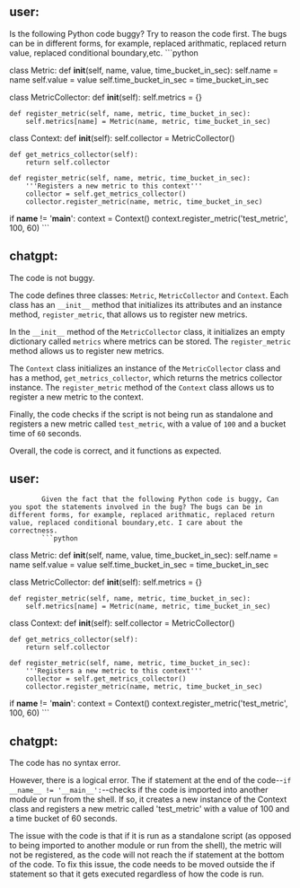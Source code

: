 

## user: 

Is the following Python code buggy? Try to reason the code first. The bugs can be in different forms, for example, replaced arithmatic, replaced return value, replaced conditional boundary,etc.
            ```python
            




class Metric:
    def __init__(self, name, value, time_bucket_in_sec):
        self.name = name
        self.value = value
        self.time_bucket_in_sec = time_bucket_in_sec


class MetricCollector:
    def __init__(self):
        self.metrics = {}
    
    def register_metric(self, name, metric, time_bucket_in_sec):
        self.metrics[name] = Metric(name, metric, time_bucket_in_sec)


class Context:
    def __init__(self):
        self.collector = MetricCollector()
    
    def get_metrics_collector(self):
        return self.collector
    
    def register_metric(self, name, metric, time_bucket_in_sec):
        '''Registers a new metric to this context'''
        collector = self.get_metrics_collector()
        collector.register_metric(name, metric, time_bucket_in_sec)


if __name__ != '__main__':
    context = Context()
    context.register_metric('test_metric', 100, 60)
            ```
            

## chatgpt: 

The code is not buggy. 

The code defines three classes: ``Metric``, ``MetricCollector`` and ``Context``. Each class has an ``__init__`` method that initializes its attributes and an instance method, ``register_metric``, that allows us to register new metrics. 

In the ``__init__`` method of the ``MetricCollector`` class, it initializes an empty dictionary called ``metrics`` where metrics can be stored. The ``register_metric`` method allows us to register new metrics.

The ``Context`` class initializes an instance of the ``MetricCollector`` class and has a method, ``get_metrics_collector``, which returns the metrics collector instance. The ``register_metric`` method of the ``Context`` class allows us to register a new metric to the context.

Finally, the code checks if the script is not being run as standalone and registers a new metric called ``test_metric``, with a value of ``100`` and a bucket time of ``60`` seconds.

Overall, the code is correct, and it functions as expected.

## user: 


            Given the fact that the following Python code is buggy, Can you spot the statements involved in the bug? The bugs can be in different forms, for example, replaced arithmatic, replaced return value, replaced conditional boundary,etc. I care about the correctness.
            ```python
            




class Metric:
    def __init__(self, name, value, time_bucket_in_sec):
        self.name = name
        self.value = value
        self.time_bucket_in_sec = time_bucket_in_sec


class MetricCollector:
    def __init__(self):
        self.metrics = {}
    
    def register_metric(self, name, metric, time_bucket_in_sec):
        self.metrics[name] = Metric(name, metric, time_bucket_in_sec)


class Context:
    def __init__(self):
        self.collector = MetricCollector()
    
    def get_metrics_collector(self):
        return self.collector
    
    def register_metric(self, name, metric, time_bucket_in_sec):
        '''Registers a new metric to this context'''
        collector = self.get_metrics_collector()
        collector.register_metric(name, metric, time_bucket_in_sec)


if __name__ != '__main__':
    context = Context()
    context.register_metric('test_metric', 100, 60)
            ```
            

## chatgpt: 

The code has no syntax error. 

However, there is a logical error. The if statement at the end of the code--``if __name__ != '__main__':``--checks if the code is imported into another module or run from the shell. If so, it creates a new instance of the Context class and registers a new metric called 'test_metric' with a value of 100 and a time bucket of 60 seconds.

The issue with the code is that if it is run as a standalone script (as opposed to being imported to another module or run from the shell), the metric will not be registered, as the code will not reach the if statement at the bottom of the code. To fix this issue, the code needs to be moved outside the if statement so that it gets executed regardless of how the code is run.